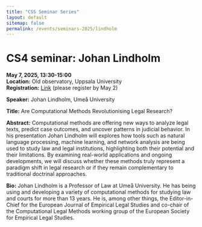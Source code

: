 ```yaml
---
title: "CSS Seminar Series"
layout: default
sitemap: false
permalink: /events/seminars-2025/lindholm
---
```


# CS4 seminar: Johan Lindholm

**May 7, 2025, 13:30-15:00**  
**Location:** Old observatory, Uppsala University  
**Registration:** [Link](https://doit.medfarm.uu.se/bin/kurt3/kurt/8885346) (please register by May 2)

**Speaker:** Johan Lindholm, Umeå University  

**Title:** Are Computational Methods Revolutionising Legal Research?  

**Abstract:** Computational methods are offering new ways to analyze legal texts, predict case outcomes, and uncover patterns in judicial behavior. In his presentation Johan Lindholm will explores how tools such as natural language processing, machine learning, and network analysis are being used to study law and legal institutions, highlighting both their potential and their limitations. By examining real-world applications and ongoing developments, we will discuss whether these methods truly represent a paradigm shift in legal research or if they remain complementary to traditional doctrinal approaches.

**Bio:** Johan Lindholm is a Professor of Law at Umeå University. He has being using and developing a variety of computational methods for studying law and courts for more than 13 years. He is, among other things, the Editor-in-Chief for the European Journal of Empirical Legal Studies and co-chair of the Computational Legal Methods working group of the European Society for Empirical Legal Studies. 
